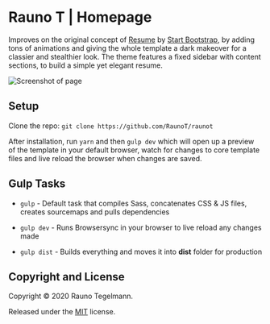 # Rauno T | Homepage

Improves on the original concept of [Resume](https://startbootstrap.com/template-overviews/resume/) by [Start Bootstrap](http://startbootstrap.com/), by adding tons of animations and giving the whole template a dark makeover for a classier and stealthier look. The theme features a fixed sidebar with content sections, to build a simple yet elegant resume.

![Screenshot of page](https://github.com/RaunoT/raunot-home/blob/master/img/screenshot.PNG?raw=true)

## Setup

Clone the repo: `git clone https://github.com/RaunoT/raunot`

After installation, run `yarn` and then `gulp dev` which will open up a preview of the template in your default browser, watch for changes to core template files and live reload the browser when changes are saved.

## Gulp Tasks

* `gulp` - Default task that compiles Sass, concatenates CSS & JS files, creates sourcemaps and pulls dependencies

* `gulp dev` - Runs Browsersync in your browser to live reload any changes made

* `gulp dist` - Builds everything and moves it into **dist** folder for production

## Copyright and License

Copyright © 2020 Rauno Tegelmann.

Released under the [MIT](https://github.com/RaunoT/raunot-home/blob/master/LICENSE) license.
